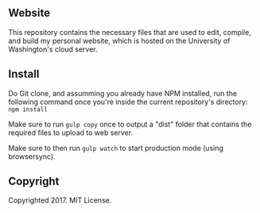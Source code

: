 ## Website
This repository contains the necessary files that are used to edit, compile, and build my personal website, which is hosted on the University of Washington's cloud server.

## Install
Do Git clone, and assumming you already have NPM installed, run the following command once you're inside the current repository's directory: `npm install`

Make sure to run `gulp copy` once to output a "dist" folder that contains the required files to upload to web server. 

Make sure to then run `gulp watch` to start production mode (using browsersync).

## Copyright
Copyrighted 2017. MIT License.